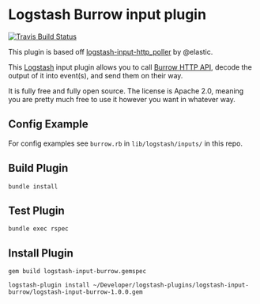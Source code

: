 # Logstash Burrow input plugin

[![Travis Build Status](https://travis-ci.org/markush81/logstash-input-burrow.svg)](https://travis-ci.org/markush81/logstash-input-burrow)

This plugin is based off [logstash-input-http_poller](logstash-input-http_poller) by @elastic.

This [Logstash](https://github.com/elastic/logstash) input plugin allows you to call [Burrow HTTP API](https://github.com/linkedin/Burrow), decode the output of it into event(s), and send them on their way.

It is fully free and fully open source. The license is Apache 2.0, meaning you are pretty much free to use it however you want in whatever way.

## Config Example

For config examples see `burrow.rb` in `lib/logstash/inputs/` in this repo.

## Build Plugin

```
bundle install
```

## Test Plugin

```
bundle exec rspec
```

## Install Plugin

```
gem build logstash-input-burrow.gemspec

logstash-plugin install ~/Developer/logstash-plugins/logstash-input-burrow/logstash-input-burrow-1.0.0.gem 
```